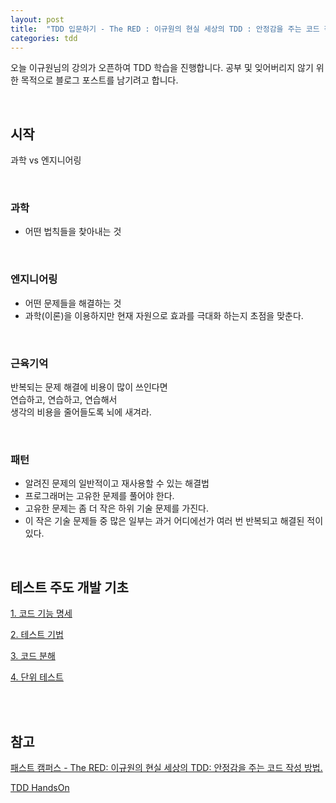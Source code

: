 ```yaml
---
layout: post
title:  "TDD 입문하기 - The RED : 이규원의 현실 세상의 TDD : 안정감을 주는 코드 작성 방법"
categories: tdd
---
```


오늘 이규원님의 강의가 오픈하여 TDD 학습을 진행합니다.
공부 및 잊어버리지 않기 위한 목적으로 블로그 포스트를 남기려고 합니다.

<br>

## 시작
과학 vs 엔지니어링

<br>

### 과학
- 어떤 법칙들을 찾아내는 것

<br>

### 엔지니어링
- 어떤 문제들을 해결하는 것
- 과학(이론)을 이용하지만 현재 자원으로 효과를 극대화 하는지 초점을 맞춘다.

<br>

### 근육기억
반복되는 문제 해결에 비용이 많이 쓰인다면<br/>
연습하고, 연습하고, 연습해서<br/>
생각의 비용을 줄어들도록 뇌에 새겨라.<br/>

<br>

### 패턴
- 알려진 문제의 일반적이고 재사용할 수 있는 해결법
- 프로그래머는 고유한 문제를 풀어야 한다.
- 고유한 문제는 좀 더 작은 하위 기술 문제를 가진다.
- 이 작은 기술 문제들 중 많은 일부는 과거 어디에선가 여러 번 반복되고 해결된 적이 있다.

<br>

## 테스트 주도 개발 기초
[1. 코드 기능 명세](./2-basic-tdd-1-code-function-specification)

[2. 테스트 기법](./../11/1-basic-tdd-2-test-technic)

[3. 코드 분해](./../11/2-basic-tdd-3-decomposition-code)

[4. 단위 테스트](./../11/3-basic-tdd-4-unit-test)

<br>
<br>

## 참고
[패스트 캠퍼스 - The RED: 이규원의 현실 세상의 TDD: 안정감을 주는 코드 작성 방법.](https://www.fastcampus.co.kr/dev_red_ygw)

[TDD HandsOn](https://github.com/gyuwon/TDDHandsOn)